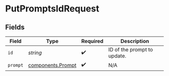 # PutPromptsIdRequest


## Fields

| Field                                                  | Type                                                   | Required                                               | Description                                            |
| ------------------------------------------------------ | ------------------------------------------------------ | ------------------------------------------------------ | ------------------------------------------------------ |
| `id`                                                   | *string*                                               | :heavy_check_mark:                                     | ID of the prompt to update.                            |
| `prompt`                                               | [components.Prompt](../../models/components/prompt.md) | :heavy_check_mark:                                     | N/A                                                    |
